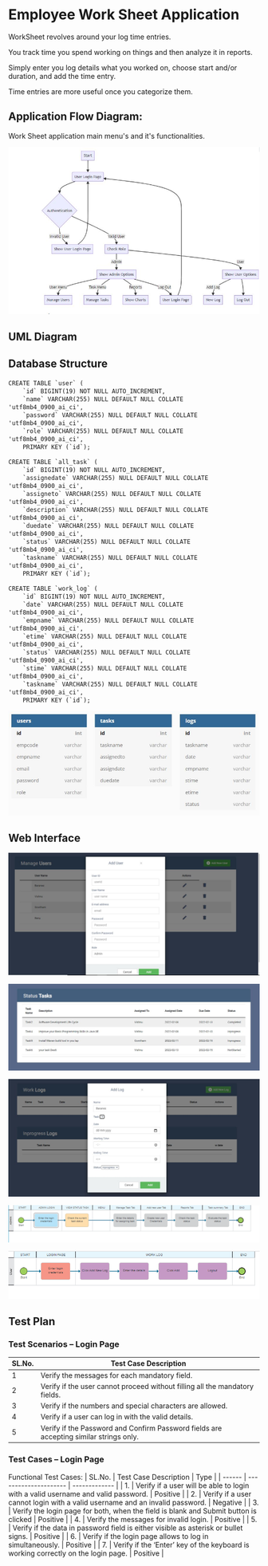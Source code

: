 # Employee Work Sheet Application
WorkSheet revolves around your log time entries.

You track time you spend working on things and then analyze it in reports.

Simply enter you log details what you worked on, choose start and/or duration, and add the time entry.

Time entries are more useful once you categorize them.
## Application Flow Diagram:

Work Sheet application main menu's and it's functionalities.

![Application flow](https://github.com/baraneetharan/worksheet/blob/main/wsreadme.JPG?raw=true)

## UML Diagram

## Database Structure

```
CREATE TABLE `user` (
	`id` BIGINT(19) NOT NULL AUTO_INCREMENT,
	`name` VARCHAR(255) NULL DEFAULT NULL COLLATE 'utf8mb4_0900_ai_ci',
	`password` VARCHAR(255) NULL DEFAULT NULL COLLATE 'utf8mb4_0900_ai_ci',
	`role` VARCHAR(255) NULL DEFAULT NULL COLLATE 'utf8mb4_0900_ai_ci',
	PRIMARY KEY (`id`);

```
```
CREATE TABLE `all_task` (
	`id` BIGINT(19) NOT NULL AUTO_INCREMENT,
	`assignedate` VARCHAR(255) NULL DEFAULT NULL COLLATE 'utf8mb4_0900_ai_ci',
	`assigneto` VARCHAR(255) NULL DEFAULT NULL COLLATE 'utf8mb4_0900_ai_ci',
	`description` VARCHAR(255) NULL DEFAULT NULL COLLATE 'utf8mb4_0900_ai_ci',
	`duedate` VARCHAR(255) NULL DEFAULT NULL COLLATE 'utf8mb4_0900_ai_ci',
	`status` VARCHAR(255) NULL DEFAULT NULL COLLATE 'utf8mb4_0900_ai_ci',
	`taskname` VARCHAR(255) NULL DEFAULT NULL COLLATE 'utf8mb4_0900_ai_ci',
	PRIMARY KEY (`id`);

```
```
CREATE TABLE `work_log` (
	`id` BIGINT(19) NOT NULL AUTO_INCREMENT,
	`date` VARCHAR(255) NULL DEFAULT NULL COLLATE 'utf8mb4_0900_ai_ci',
	`empname` VARCHAR(255) NULL DEFAULT NULL COLLATE 'utf8mb4_0900_ai_ci',
	`etime` VARCHAR(255) NULL DEFAULT NULL COLLATE 'utf8mb4_0900_ai_ci',
	`status` VARCHAR(255) NULL DEFAULT NULL COLLATE 'utf8mb4_0900_ai_ci',
	`stime` VARCHAR(255) NULL DEFAULT NULL COLLATE 'utf8mb4_0900_ai_ci',
	`taskname` VARCHAR(255) NULL DEFAULT NULL COLLATE 'utf8mb4_0900_ai_ci',
	PRIMARY KEY (`id`);

```

![DBStructure](https://github.com/baraneetharan/worksheet/blob/52210a600e6df8ea716025d0ca81f08c3235b312/wsDB.JPG?raw=true)
## Web Interface

![Users](https://github.com/baraneetharan/worksheet/blob/main/manageuser.JPG?raw=true)

![Task](https://github.com/baraneetharan/worksheet/blob/main/ManageTask.JPG?raw=true)

![Log](https://github.com/baraneetharan/worksheet/blob/main/managelog.JPG?raw=true)

![Admin work flow](https://github.com/baraneetharan/worksheet/blob/main/worksheetAdminflow.png?raw=true)

![User work flow](https://github.com/baraneetharan/worksheet/blob/main/worksheetUserflow.png?raw=true)

## Test Plan
### Test Scenarios – Login Page

| SL.No.      | Test Case Description   |
| ------      | ---------------------   |
|1      	  | Verify the messages for each mandatory field.   |
|2      	  | Verify if the user cannot proceed without filling all the mandatory fields.   |
|3      	  | Verify if the numbers and special characters are allowed.   |
|4      	  | Verify if a user can log in with the valid details.   |
|5      	  | Verify if the Password and Confirm Password fields are accepting similar strings only.   |

### Test Cases – Login Page

Functional Test Cases:
| SL.No.      | Test Case Description   | Type          |
| ------      | ---------------------   | ------------- |
| 1.      | Verify if a user will be able to login with a valid username and valid password.       | Positive   |
| 2.      | Verify if a user cannot login with a valid username and an invalid password.           | Negative   |
| 3.      | Verify the login page for both, when the field is blank and Submit button is clicked   | Positive   |
| 4.      | Verify the messages for invalid login.                                                 | Positive   |
| 5.      | Verify if the data in password field is either visible as asterisk or bullet signs.    | Positive   |
| 6.      | Verify if the login page allows to log in simultaneously.                              | Positive   |
| 7.      | Verify if the ‘Enter’ key of the keyboard is working correctly on the login page.      | Positive   |
